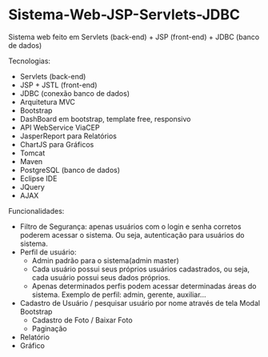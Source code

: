 # Sistema-Web-JSP-Servlets-JDBC
Sistema web feito em Servlets (back-end) + JSP (front-end) + JDBC (banco de dados)

Tecnologias:

* Servlets (back-end)
* JSP + JSTL (front-end)
* JDBC (conexão banco de dados)
* Arquitetura MVC
* Bootstrap
* DashBoard em bootstrap, template free, responsivo
* API WebService ViaCEP
* JasperReport para Relatórios
* ChartJS para Gráficos
* Tomcat
* Maven
* PostgreSQL (banco de dados)
* Eclipse IDE
* JQuery
* AJAX

Funcionalidades:

* Filtro de Segurança: apenas usuários com o login e senha corretos poderem acessar o sistema. Ou seja, autenticação para usuários do sistema.
* Perfil de usuário:
  - Admin padrão para o sistema(admin master)
  - Cada usuário possui seus próprios usuários cadastrados, ou seja, cada usuário possui seus dados próprios.
  - Apenas determinados perfis podem acessar determinadas áreas do sistema. Exemplo de perfil: admin, gerente, auxiliar...
* Cadastro de Usuário / pesquisar usuário por nome através de tela Modal Bootstrap
  - Cadastro de Foto / Baixar Foto
  - Paginação
* Relatório
* Gráfico

